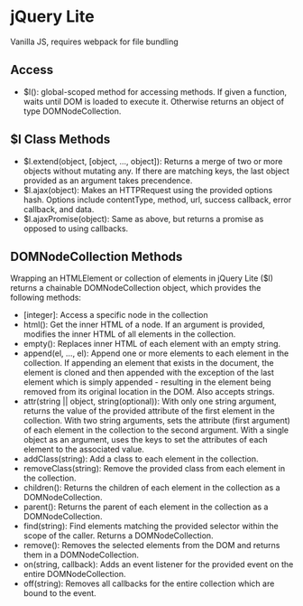 # jQuery Lite
Vanilla JS, requires webpack for file bundling

## Access
- $l(): global-scoped method for accessing methods. If given a function, waits until DOM is loaded to execute it. Otherwise returns an object of type DOMNodeCollection.

## $l Class Methods
- $l.extend(object, [object, ..., object]): Returns a merge of two or more objects without mutating any. If there are matching keys, the last object provided as an argument takes precendence.
- $l.ajax(object): Makes an HTTPRequest using the provided options hash. Options include contentType, method, url, success callback, error callback, and data.
- $l.ajaxPromise(object): Same as above, but returns a promise as opposed to using callbacks.

## DOMNodeCollection Methods
Wrapping an HTMLElement or collection of elements in jQuery Lite ($l) returns a chainable DOMNodeCollection object, which provides the following methods:
- [integer]: Access a specific node in the collection
- html(): Get the inner HTML of a node. If an argument is provided, modifies the inner HTML of all elements in the collection.
- empty(): Replaces inner HTML of each element with an empty string.
- append(el, ..., el): Append one or more elements to each element in the collection. If appending an element that exists in the document, the element is cloned and then appended with the exception of the last element which is simply appended - resulting in the element being removed from its original location in the DOM. Also accepts strings.
- attr(string || object, string(optional)): With only one string argument, returns the value of the provided attribute of the first element in the collection. With two string arguments, sets the attribute (first argument) of each element in the collection to the second argument. With a single object as an argument, uses the keys to set the attributes of each element to the associated value.
- addClass(string): Add a class to each element in the collection.
- removeClass(string): Remove the provided class from each element in the collection.
- children(): Returns the children of each element in the collection as a DOMNodeCollection.
- parent(): Returns the parent of each element in the collection as a DOMNodeCollection.
- find(string): Find elements matching the provided selector within the scope of the caller. Returns a DOMNodeCollection.
- remove(): Removes the selected elements from the DOM and returns them in a DOMNodeCollection.
- on(string, callback): Adds an event listener for the provided event on the entire DOMNodeCollection.
- off(string): Removes all callbacks for the entire collection which are bound to the event.

